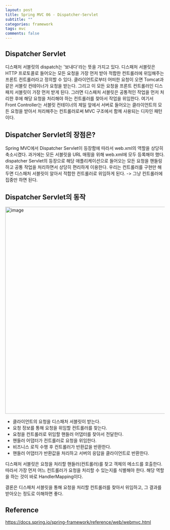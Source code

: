 ```yaml
---
layout: post
title: Spring MVC 06 - Dispatcher-Servlet 
subtitle: ""
categories: framework
tags: mvc
comments: false
---
```


## Dispatcher Servlet

디스패처 서블릿의 dispatch는 '보내다'라는 뜻을 가지고 있다.
디스패처 서블릿은 HTTP 프로토콜로 들어오는 모든 요청을 가장 먼저 받아 적합한 컨트롤러에 위임해주는 프론트 컨트롤러라고 정의할 수 있다.
클라이언트로부터 어떠한 요청이 오면 Tomcat과 같은 서블릿 컨테이너가 요청을 받는다. 그리고 이 모든 요청을 프론트 컨트롤러인 디스패치 서블릿이 가장 먼저
받게 된다. 그러면 디스패처 서블릿은 공통적인 작업을 먼저 처리한 후에 해당 요청을 처리해야 하는 컨트롤러를 찾아서 작업을 위임한다.
여기서 Front Controller는 서블릿 컨테이너의 제일 앞에서 서버로 들어오는 클라이언트의 모든 요청을 받아서 처리해주는 컨트롤러로써
MVC 구조에서 함께 사용되는 디자인 패턴이다.


## Dispatcher Servlet의 장점은?

Spring MVC에서 Dispatcher Servlet이 등장함에 따라서 web.xml의 역할을 상당히 축소시켰다.
과거에는 모든 서블릿을 URL 매핑을 위해 web.xml에 모두 등록해야 했다.
dispatcher Servlet의 등장으로 해당 애플리케이션으로 들어오는 모든 요청을 핸들링하고 공통 작업을 처리하면서 상당히 편리하게 이용한다.
우리는 컨트롤러를 구현만 해두면 디스패처 서블릿이 알아서 적합한 컨트롤러로 위임하게 된다. -> 그냥 컨트롤러에 집중만 하면 된다.

## Dispatcher Servlet의 동작

<img width="654" alt="image" src="https://github.com/user-attachments/assets/1e8516bc-7943-4553-87d1-91e44a8db7d5" />

- 클라이언트의 요청을 디스패처 서블릿이 받는다.
- 요청 정보를 통해 요청을 위임할 컨트롤러를 찾는다.
- 요청을 컨트롤러로 위임할 핸들러 어댑터를 찾아서 전달한다.
- 핸들러 어댑터가 컨트롤러로 요청을 위임한다.
- 비즈니스 로직 수행 후 컨트롤러가 반환값을 반환한다.
- 핸들러 어댑터가 반환값을 처리하고 서버의 응답을 클라이언트로 반환한다.

디스패처 서블릿은 요청을 처리할 핸들러(컨트롤러)를 찾고 객체의 메소드를 호출한다. 따라서 가장 먼저 어느 컨트롤러가 요청을 처리할 수 있는지를 식별해야 한다.
해당 역할을 하는 것이 바로 HandlerMapping이다.

결론은 디스패처 서블릿을 통해 요청을 처리할 컨트롤러를 찾아서 위임하고, 그 결과를 받아오는 정도로 이해하면 좋다.

## Reference

<https://docs.spring.io/spring-framework/reference/web/webmvc.html>
